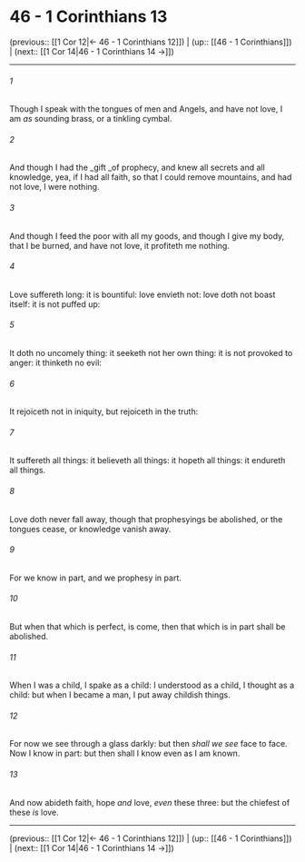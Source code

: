 # 46 - 1 Corinthians 13

(previous:: [[1 Cor 12|← 46 - 1 Corinthians 12]]) | (up:: [[46 - 1 Corinthians]]) | (next:: [[1 Cor 14|46 - 1 Corinthians 14 →]])

***


###### 1 
Though I speak with the tongues of men and Angels, and have not love, I am _as_ sounding brass, or a tinkling cymbal. 

###### 2 
And though I had the _gift _of prophecy, and knew all secrets and all knowledge, yea, if I had all faith, so that I could remove mountains, and had not love, I were nothing. 

###### 3 
And though I feed the poor with all my goods, and though I give my body, that I be burned, and have not love, it profiteth me nothing. 

###### 4 
Love suffereth long: it is bountiful: love envieth not: love doth not boast itself: it is not puffed up: 

###### 5 
It doth no uncomely thing: it seeketh not her own thing: it is not provoked to anger: it thinketh no evil: 

###### 6 
It rejoiceth not in iniquity, but rejoiceth in the truth: 

###### 7 
It suffereth all things: it believeth all things: it hopeth all things: it endureth all things. 

###### 8 
Love doth never fall away, though that prophesyings be abolished, or the tongues cease, or knowledge vanish away. 

###### 9 
For we know in part, and we prophesy in part. 

###### 10 
But when that which is perfect, is come, then that which is in part shall be abolished. 

###### 11 
When I was a child, I spake as a child: I understood as a child, I thought as a child: but when I became a man, I put away childish things. 

###### 12 
For now we see through a glass darkly: but then _shall we see_ face to face. Now I know in part: but then shall I know even as I am known. 

###### 13 
And now abideth faith, hope _and_ love, _even_ these three: but the chiefest of these _is_ love.

***

(previous:: [[1 Cor 12|← 46 - 1 Corinthians 12]]) | (up:: [[46 - 1 Corinthians]]) | (next:: [[1 Cor 14|46 - 1 Corinthians 14 →]])
